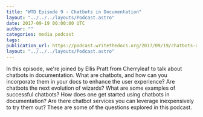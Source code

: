 ```yaml
---
title: "WTD Episode 9 - Chatbots in Documentation"
layout: "../../../layouts/Podcast.astro"
date: 2017-09-19 00:00:00 UTC
author: ""
categories: media podcast
tags:
publication_url: https://podcast.writethedocs.org/2017/09/19/chatbots-and-ai-in-documentation/
layout: "../../../layouts/Podcast.astro"
---
```


In this episode, we're joined by Ellis Pratt from Cherryleaf to talk about chatbots in documentation. What are chatbots, and how can you incorporate them in your docs to enhance the user experience? Are chatbots the next evolution of wizards? What are some examples of successful chatbots? How does one get started using chatbots in documentation? Are there chatbot services you can leverage inexpensively to try them out? These are some of the questions explored in this podcast.
